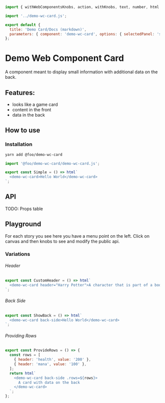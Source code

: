 ```js script
import { withWebComponentsKnobs, action, withKnobs, text, number, html } from '../../index.js';

import '../demo-wc-card.js';

export default {
  title: 'Demo Card/Docs (markdown)',
  parameters: { component: 'demo-wc-card', options: { selectedPanel: 'storybookjs/knobs/panel' } },
};
```

# Demo Web Component Card

A component meant to display small information with additional data on the back.

## Features:

- looks like a game card
- content in the front
- data in the back

## How to use

### Installation

```bash
yarn add @foo/demo-wc-card
```

```js
import '@foo/demo-wc-card/demo-wc-card.js';
```

```js preview-story
export const Simple = () => html`
  <demo-wc-card>Hello World</demo-wc-card>
`;
```

## API

TODO: Props table

## Playground

For each story you see here you have a menu point on the left.
Click on canvas and then knobs to see and modify the public api.

### Variations

###### Header

```js story
export const CustomHeader = () => html`
  <demo-wc-card header="Harry Potter">A character that is part of a book series...</demo-wc-card>
`;
```

###### Back Side

```js story
export const ShowBack = () => html`
  <demo-wc-card back-side>Hello World</demo-wc-card>
`;
```

###### Providing Rows

```js story
export const ProvideRows = () => {
  const rows = [
    { header: 'health', value: '200' },
    { header: 'mana', value: '100' },
  ];
  return html`
    <demo-wc-card back-side .rows=${rows}>
      A card with data on the back
    </demo-wc-card>
  `;
};
```
